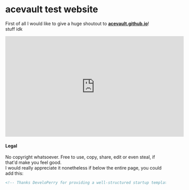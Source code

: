# acevault test website
First of all I would like to give a huge shoutout to **[acevault.github.io](https://acevault.github.io/)**!\
stuff idk





<iframe width="560" height="315" src="https://www.youtube.com/embed/mPGi1IHQxFM" title="YouTube video player" frameborder="0" allow="accelerometer; autoplay; clipboard-write; encrypted-media; gyroscope; picture-in-picture" allowfullscreen></iframe>



#### Legal
No copyright whatsoever. Free to use, copy, share, edit or even steal, if that'd make you feel good.\
I would really appreciate it nonetheless if below the entire page, you could add this:
```html
<!-- Thanks DeveloPerry for providing a well-structured startup template. -->
```


